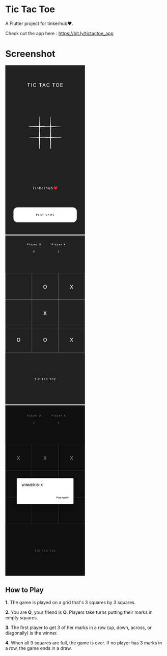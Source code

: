 # Tic Tac Toe

A Flutter project for tinkerhub❤️.  
  
Check out the app here : https://bit.ly/tictactoe_app
# Screenshot
<img src="/ss/1.jpg" alt="drawing" width="250"/>&nbsp;&nbsp;&nbsp;&nbsp; <img src="/ss/2.jpg" alt="drawing" width="250"/>&nbsp;&nbsp;&nbsp;&nbsp; <img src="/ss/3.jpg" alt="drawing" width="250"/>

## How to Play

**1.**  The game is played on a grid that's 3 squares by 3 squares.

**2.**  You are  **O**, your friend is  **O**. Players take turns putting their marks in empty squares.

**3.**  The first player to get 3 of her marks in a row (up, down, across, or diagonally) is the winner.

**4.**  When all 9 squares are full, the game is over. If no player has 3 marks in a row, the game ends in a draw.